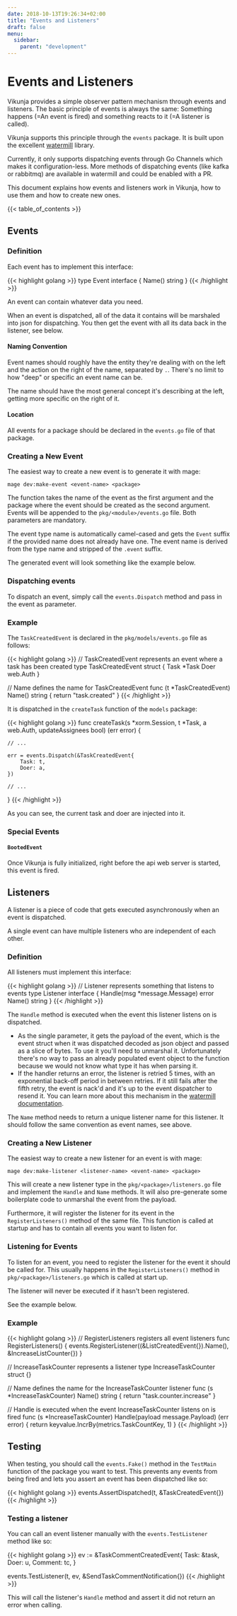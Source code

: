 ```yaml
---
date: 2018-10-13T19:26:34+02:00
title: "Events and Listeners"
draft: false
menu:
  sidebar:
    parent: "development"
---
```


# Events and Listeners

Vikunja provides a simple observer pattern mechanism through events and listeners.
The basic principle of events is always the same: Something happens (=An event is fired) and something reacts to it (=A listener is called).

Vikunja supports this principle through the `events` package.
It is built upon the excellent [watermill](https://watermill.io) library.

Currently, it only supports dispatching events through Go Channels which makes it configuration-less.
More methods of dispatching events (like kafka or rabbitmq) are available in watermill and could be enabled with a PR.

This document explains how events and listeners work in Vikunja, how to use them and how to create new ones.

{{< table_of_contents >}}

## Events

### Definition

Each event has to implement this interface:

{{< highlight golang >}}
type Event interface {
    Name() string
}
{{< /highlight >}}

An event can contain whatever data you need.

When an event is dispatched, all of the data it contains will be marshaled into json for dispatching.
You then get the event with all its data back in the listener, see below.

#### Naming Convention

Event names should roughly have the entity they're dealing with on the left and the action on the right of the name, separated by `.`.
There's no limit to how "deep" or specific an event name can be.

The name should have the most general concept it's describing at the left, getting more specific on the right of it.

#### Location

All events for a package should be declared in the `events.go` file of that package.

### Creating a New Event

The easiest way to create a new event is to generate it with mage:

```
mage dev:make-event <event-name> <package>
```

The function takes the name of the event as the first argument and the package where the event should be created as the second argument.
Events will be appended to the `pkg/<module>/events.go` file.
Both parameters are mandatory.

The event type name is automatically camel-cased and gets the `Event` suffix if the provided name does not already have one.
The event name is derived from the type name and stripped of the `.event` suffix.

The generated event will look something like the example below.

### Dispatching events

To dispatch an event, simply call the `events.Dispatch` method and pass in the event as parameter.

### Example

The `TaskCreatedEvent` is declared in the `pkg/models/events.go` file as follows:

{{< highlight golang >}}
// TaskCreatedEvent represents an event where a task has been created
type TaskCreatedEvent struct {
    Task *Task
    Doer web.Auth
}

// Name defines the name for TaskCreatedEvent
func (t *TaskCreatedEvent) Name() string {
    return "task.created"
}
{{< /highlight >}}

It is dispatched in the `createTask` function of the `models` package:

{{< highlight golang >}}
func createTask(s *xorm.Session, t *Task, a web.Auth, updateAssignees bool) (err error) {

    // ...
    
    err = events.Dispatch(&TaskCreatedEvent{
        Task: t,
        Doer: a,
    })
    
    // ...
}
{{< /highlight >}}

As you can see, the current task and doer are injected into it.

### Special Events

#### `BootedEvent`

Once Vikunja is fully initialized, right before the api web server is started, this event is fired.

## Listeners

A listener is a piece of code that gets executed asynchronously when an event is dispatched.

A single event can have multiple listeners who are independent of each other.

### Definition

All listeners must implement this interface:

{{< highlight golang >}}
// Listener represents something that listens to events
type Listener interface {
    Handle(msg *message.Message) error
    Name() string
}
{{< /highlight >}}

The `Handle` method is executed when the event this listener listens on is dispatched. 
* As the single parameter, it gets the payload of the event, which is the event struct when it was dispatched decoded as json object and passed as a slice of bytes.
To use it you'll need to unmarshal it. Unfortunately there's no way to pass an already populated event object to the function because we would not know what type it has when parsing it.
* If the handler returns an error, the listener is retried 5 times, with an exponential back-off period in between retries.
If it still fails after the fifth retry, the event is nack'd and it's up to the event dispatcher to resend it.
You can learn more about this mechanism in the [watermill documentation](https://watermill.io/docs/middlewares/#retry).

The `Name` method needs to return a unique listener name for this listener.
It should follow the same convention as event names, see above.

### Creating a New Listener

The easiest way to create a new listener for an event is with mage:

```
mage dev:make-listener <listener-name> <event-name> <package>
```

This will create a new listener type in the `pkg/<package>/listeners.go` file and implement the `Handle` and `Name` methods.
It will also pre-generate some boilerplate code to unmarshal the event from the payload.

Furthermore, it will register the listener for its event in the `RegisterListeners()` method of the same file.
This function is called at startup and has to contain all events you want to listen for.

### Listening for Events

To listen for an event, you need to register the listener for the event it should be called for.
This usually happens in the `RegisterListeners()` method in `pkg/<package>/listeners.go` which is called at start up.

The listener will never be executed if it hasn't been registered.

See the example below.

### Example

{{< highlight golang >}}
// RegisterListeners registers all event listeners
func RegisterListeners() {
    events.RegisterListener((&ListCreatedEvent{}).Name(), &IncreaseListCounter{})
}

// IncreaseTaskCounter represents a listener
type IncreaseTaskCounter struct {}

// Name defines the name for the IncreaseTaskCounter listener
func (s *IncreaseTaskCounter) Name() string {
    return "task.counter.increase"
}

// Handle is executed when the event IncreaseTaskCounter listens on is fired
func (s *IncreaseTaskCounter) Handle(payload message.Payload) (err error) {
    return keyvalue.IncrBy(metrics.TaskCountKey, 1)
}
{{< /highlight >}}

## Testing

When testing, you should call the `events.Fake()` method in the `TestMain` function of the package you want to test.
This prevents any events from being fired and lets you assert an event has been dispatched like so:

{{< highlight golang >}}
events.AssertDispatched(t, &TaskCreatedEvent{})
{{< /highlight >}}

### Testing a listener

You can call an event listener manually with the `events.TestListener` method like so:

{{< highlight golang >}}
ev := &TaskCommentCreatedEvent{
	Task:    &task,
	Doer:    u,
	Comment: tc,
}

events.TestListener(t, ev, &SendTaskCommentNotification{})
{{< /highlight >}}

This will call the listener's `Handle` method and assert it did not return an error when calling.
